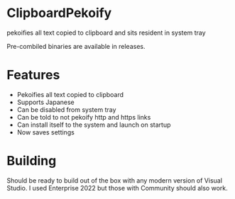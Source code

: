 # ClipboardPekoify
pekoifies all text copied to clipboard and sits resident in system tray

Pre-combiled binaries are available in releases.

# Features
* Pekoifies all text copied to clipboard
* Supports Japanese
* Can be disabled from system tray
* Can be told to not pekoify http and https links
* Can install itself to the system and launch on startup
* Now saves settings

# Building
Should be ready to build out of the box with any modern version of Visual Studio. I used Enterprise 2022 but those with Community should also work.
